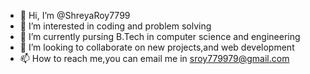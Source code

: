 - 👋 Hi, I’m @ShreyaRoy7799
- 👀 I’m interested in coding and problem solving
- 🌱 I’m currently pursing B.Tech in computer science and engineering
- 💞️ I’m looking to collaborate on new projects,and web development
- 📫 How to reach me,you can email me in sroy779979@gmail.com

<!---
ShreyaRoy7799/ShreyaRoy7799 is a ✨ special ✨ repository because its `README.md` (this file) appears on your GitHub profile.
You can click the Preview link to take a look at your changes.
--->
